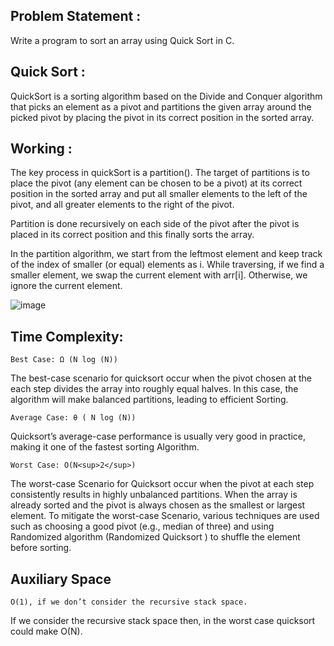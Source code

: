 ## Problem Statement :
Write a program to sort an array using Quick Sort in C.

## Quick Sort :
QuickSort is a sorting algorithm based on the Divide and Conquer algorithm that picks an element as a pivot and partitions the given array around the picked pivot by placing the pivot in its correct position in the sorted array.

## Working :
The key process in quickSort is a partition(). The target of partitions is to place the pivot (any element can be chosen to be a pivot) at its correct position in the sorted array and put all smaller elements to the left of the pivot, and all greater elements to the right of the pivot.

Partition is done recursively on each side of the pivot after the pivot is placed in its correct position and this finally sorts the array.

In the partition algorithm, we start from the leftmost element and keep track of the index of smaller (or equal) elements as i. While traversing, if we find a smaller element, we swap the current element with arr[i]. Otherwise, we ignore the current element.

![image](https://github.com/psychomita/PCC-CSBS391/assets/133328192/e666b08c-92ae-4316-baa2-bb57856e9651)

## Time Complexity:
    Best Case: Ω (N log (N))
The best-case scenario for quicksort occur when the pivot chosen at the each step divides the array into roughly equal halves.
In this case, the algorithm will make balanced partitions, leading to efficient Sorting.
    
    Average Case: θ ( N log (N))
Quicksort’s average-case performance is usually very good in practice, making it one of the fastest sorting Algorithm.

    Worst Case: O(N<sup>2</sup>)
The worst-case Scenario for Quicksort occur when the pivot at each step consistently results in highly unbalanced partitions. When the array is already sorted and the pivot is always chosen as the smallest or largest element. To mitigate the worst-case Scenario, various techniques are used such as choosing a good pivot (e.g., median of three) and using Randomized algorithm (Randomized Quicksort ) to shuffle the element before sorting.
## Auxiliary Space 
    O(1), if we don’t consider the recursive stack space. 
If we consider the recursive stack space then, in the worst case quicksort could make O(N).


